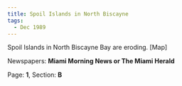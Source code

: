 ```yaml
---  
title: Spoil Islands in North Biscayne  
tags:  
  - Dec 1989  
---  
```

  
Spoil Islands in North Biscayne Bay are eroding. [Map]  
  
Newspapers: **Miami Morning News or The Miami Herald**  
  
Page: **1**, Section: **B** 
